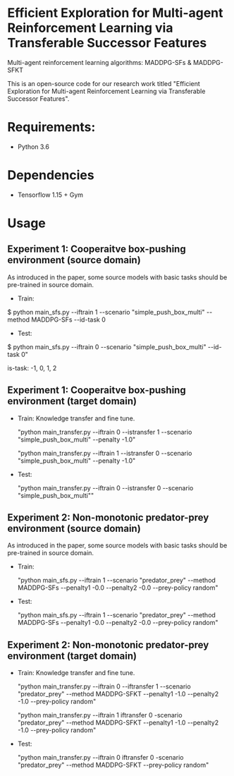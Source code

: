 # Efficient Exploration for Multi-agent Reinforcement Learning via Transferable Successor Features
Multi-agent reinforcement learning algorithms: MADDPG-SFs & MADDPG-SFKT

This is an open-source code for our research work titled "Efficient Exploration for Multi-agent Reinforcement Learning via Transferable Successor Features". 

# Requirements: 
- Python 3.6

# Dependencies
- Tensorflow 1.15 + Gym

# Usage

## Experiment 1: Cooperaitve box-pushing environment (source domain)

As introduced in the paper, some source models with basic tasks should be pre-trained in source domain.

- Train:
  
$ python main_sfs.py --iftrain 1 --scenario "simple_push_box_multi" --method MADDPG-SFs --id-task 0
  
- Test:
  
$ python main_sfs.py --iftrain 0 --scenario "simple_push_box_multi" --id-task 0"

is-task: -1, 0, 1, 2

## Experiment 1: Cooperaitve box-pushing environment (target domain)

- Train: Knowledge transfer and fine tune. 
  
  "python main_transfer.py --iftrain 0 --istransfer 1 --scenario "simple_push_box_multi" --penalty -1.0"

  "python main_transfer.py --iftrain 1 --istransfer 0 --scenario "simple_push_box_multi" --penalty -1.0"

- Test:
 
  "python main_transfer.py --iftrain 0 --istransfer 0 --scenario "simple_push_box_multi""

## Experiment 2: Non-monotonic predator-prey environment (source domain)

As introduced in the paper, some source models with basic tasks should be pre-trained in source domain.

- Train:
  
  "python main_sfs.py --iftrain 1 --scenario "predator_prey" --method MADDPG-SFs --penalty1 -0.0 --penalty2 -0.0 --prey-policy random"

- Test:
  
  "python main_sfs.py --iftrain 1 --scenario "predator_prey" --method MADDPG-SFs --penalty1 -0.0 --penalty2 -0.0 --prey-policy random"

## Experiment 2: Non-monotonic predator-prey environment (target domain)

- Train: Knowledge transfer and fine tune.
  
  "python main_transfer.py --iftrain 0 --iftransfer 1 --scenario "predator_prey" --method MADDPG-SFKT --penalty1 -1.0 --penalty2 -1.0 --prey-policy random"
  
  "python main_transfer.py --iftrain 1 iftransfer 0 -scenario "predator_prey" --method MADDPG-SFKT --penalty1 -1.0 --penalty2 -1.0 --prey-policy random"

- Test:
 
  "python main_transfer.py --iftrain 0 iftransfer 0 -scenario "predator_prey" --method MADDPG-SFKT --prey-policy random"
